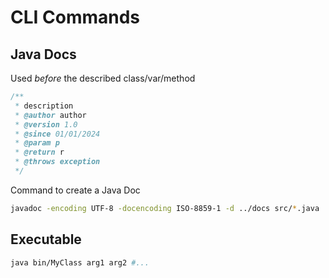 # CLI Commands

## Java Docs
Used *before* the described class/var/method
```java
/**
 * description
 * @author author
 * @version 1.0
 * @since 01/01/2024
 * @param p
 * @return r
 * @throws exception
 */
```
Command to create a Java Doc

```sh
javadoc -encoding UTF-8 -docencoding ISO-8859-1 -d ../docs src/*.java
```

## Executable
```sh
java bin/MyClass arg1 arg2 #...
```